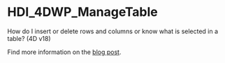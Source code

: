 # HDI_4DWP_ManageTable

How do I insert or delete rows and columns or know what is selected in a table? (4D v18)

Find more information on the [blog post](https://blog.4d.com/4d-write-pro-insertion-and-deletion-of-rows-and-columns/).
